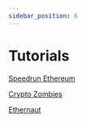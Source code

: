 ```yaml
---
sidebar_position: 6
---
```


# Tutorials

[Speedrun Ethereum](https://speedrunethereum.com/)

[Crypto Zombies](https://cryptozombies.io/)

[Ethernaut](https://ethernaut.openzeppelin.com/)

